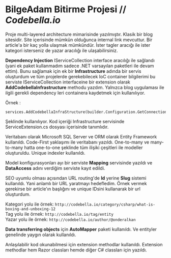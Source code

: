 # BilgeAdam Bitirme Projesi // *Codebella.io*
Proje multi-layered architecture mimarisinde yazılmıştır. Klasik bir blog sitesidir. Site içerisinde mümkün olduğunca internal link mevcuttur. Bir article'a bir kaç yolla ulaşmak mümkündür. İster tagler aracığı ile ister kategori isterseniz de yazar aracılığı ile ulaşabilirsiniz.

**Dependency Injection** IServiceCollection interface aracılığı ile sağlandı (yani ek paket kullanmadım sadece .NET varsayılan paketleri ile devam ettim). Bunu sağlamak için ek bir **Infrastructure** adında bir servis oluşturdum ve tüm projelerde gerekebilecek IoC container bilgilerimi bu serviste IServiceCollection interfaceine bir extension olarak **AddCodebellaInfrastructure** methodu yazdım. Yalnızca blog uygulaması ile ilgili gerekli dependency leri containera kaydetmek için kullanılıyor.

Örnek : 

    services.AddCodebellaInfraStructure(builder.Configuration.GetConnectionString("DefaultConnection"));

Şeklinde kullanılıyor. Kod içeriği Infrastructure servisinde ServiceExtension.cs dosyası içerisinde tanımlıdır.

Veritabanı olarak Microsoft SQL Server ve ORM olarak Entity Framework kullanıldı. Code-First yaklaşımı ile veritabanı yazıldı. One-to-many ve many-to-many hatta one-to-one şeklinde tüm ilişiki çeşitleri ile modeller oluşturuldu. Unique indexler kullanıldı.

Model konfigurasyonları ayı bir serviste **Mapping** servisinde yazıldı ve **DataAccess** adını verdiğim serviste kayıt edildi.

SEO uyumlu olması açısından URL routing'de **Id** yerine **Slug** sistemi kullanıldı. Yani anlamlı bir URL yaratmayı hedefledim. Örnek vermek gerekirse bir article'ın başlığını ve unique IDsini kullanarak bir url oluşturdum.

Kategori yolu ile örnek: `http://codebella.io/category/csharp/what-is-boxing-and-unboxing-12`\
Tag yolu ile örnek: `http://codebella.io/tag/entity`\
Yazar yolu ile örnek: `http://codebella.io/author/@onderalkan`

**Data transferring objects** için **AutoMapper** paketi kullanıldı. Ve entityler genelinde yaygın olarak kullanıldı.

Anlaşılabilir kod okunabilmesi için extension methodlar kullanıldı. Extension methodlar hem Razor classları hemde diğer C# classları için yazıldı.
